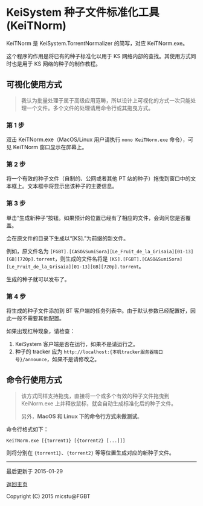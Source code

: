# KeiSystem 种子文件标准化工具 (KeiTNorm)

KeiTNorm 是 KeiSystem.TorrentNormalizer 的简写，对应 KeiTNorm.exe。

这个程序的作用是将已有的种子标准化以用于 KS 网络内部的查找。其使用方式同时也是用于 KS 网络的种子的制作教程。

## 可视化使用方式

> 我认为批量处理于属于高级应用范畴，所以设计上可视化的方式一次只能处理一个文件。多个文件的处理请用命令行或其拖曳方式。

### 第 1 步

双击 KeiTNorm.exe（MacOS/Linux 用户请执行 `mono KeiTNorm.exe` 命令），可见 KeiTNorm 窗口显示在屏幕上。

### 第 2 步

将一个有效的种子文件（自制的、公网或者其他 PT 站的种子）拖曳到窗口中的文本框上。文本框中将显示出该种子的主要信息。

### 第 3 步

单击“生成新种子”按钮。如果预计的位置已经有了相应的文件，会询问您是否覆盖。

会在原文件的目录下生成以“[KS].”为前缀的新文件。

例如，原文件名为 `[FGBT].[CASO&SumiSora][Le_Fruit_de_la_Grisaia][01-13][GB][720p].torrent`，则生成的文件名将是 `[KS].[FGBT].[CASO&SumiSora][Le_Fruit_de_la_Grisaia][01-13][GB][720p].torrent`。

生成的种子就可以发布了。

### 第 4 步

将生成的种子文件添加到 BT 客户端的任务列表中。由于默认参数已经配置好，因此一般不需要其他配置。

如果出现红种现象，请检查：

1. KeiSystem 客户端是否在运行，如果不是请运行之。
2. 种子的 tracker 应为 `http://localhost:{本机tracker服务器端口号}/announce`，如果不是请修改之。

## 命令行使用方式

> 该方式同样支持拖曳，直接将一个或多个有效的种子文件拖曳到 KeiNorm.exe 上并释放鼠标，就会自动生成标准化后的种子文件。
>
> 另外，**MacOS 和 Linux 下的命令行方式未做测试**。

命令行格式如下：

`KeiTNorm.exe [{torrent1} [{torrent2} [...]]]`

则将分别在 `{torrent1}`、`{torrent2}` 等等位置生成对应的新种子文件。

------

最后更新于 2015-01-29

[返回主页](./index.htm)

Copyright (C) 2015 micstu@FGBT